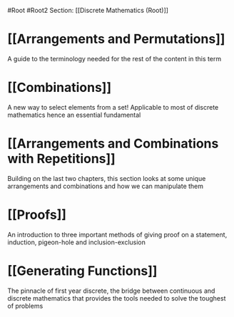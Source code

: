 #Root #Root2 Section: [[Discrete Mathematics (Root)]] 
# [[Arrangements and Permutations]]

A guide to the terminology needed for the rest of the content in this term
# [[Combinations]]

A new way to select elements from a set! Applicable to most of discrete mathematics hence an essential fundamental
# [[Arrangements and Combinations with Repetitions]]

Building on the last two chapters, this section looks at some unique arrangements and combinations and how we can manipulate them
# [[Proofs]]

An introduction to three important methods of giving proof on a statement, induction, pigeon-hole and inclusion-exclusion
# [[Generating Functions]]

The pinnacle of first year discrete, the bridge between continuous and discrete mathematics that provides the tools needed to solve the toughest of problems